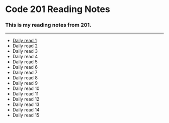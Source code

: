 # Code 201 Reading Notes
### This is my reading notes from 201.
<hr>

- [Daily read 1](daily-01.md)
- Daily read 2
- Daily read 3
- Daily read 4
- Daily read 5
- Daily read 6
- Daily read 7
- Daily read 8
- Daily read 9
- Daily read 10
- Daily read 11
- Daily read 12
- Daily read 13
- Daily read 14
- Daily read 15


